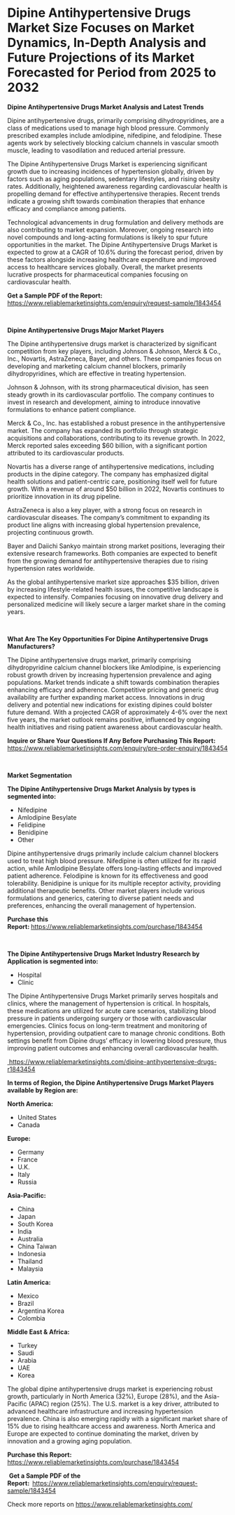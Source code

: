 <p><h1>Dipine Antihypertensive Drugs Market Size Focuses on Market Dynamics, In-Depth Analysis and Future Projections of its Market Forecasted for Period from 2025 to 2032</h1></p><p><strong>Dipine Antihypertensive Drugs Market Analysis and Latest Trends</strong></p>
<p><p>Dipine antihypertensive drugs, primarily comprising dihydropyridines, are a class of medications used to manage high blood pressure. Commonly prescribed examples include amlodipine, nifedipine, and felodipine. These agents work by selectively blocking calcium channels in vascular smooth muscle, leading to vasodilation and reduced arterial pressure. </p><p>The Dipine Antihypertensive Drugs Market is experiencing significant growth due to increasing incidences of hypertension globally, driven by factors such as aging populations, sedentary lifestyles, and rising obesity rates. Additionally, heightened awareness regarding cardiovascular health is propelling demand for effective antihypertensive therapies. Recent trends indicate a growing shift towards combination therapies that enhance efficacy and compliance among patients.</p><p>Technological advancements in drug formulation and delivery methods are also contributing to market expansion. Moreover, ongoing research into novel compounds and long-acting formulations is likely to spur future opportunities in the market. The Dipine Antihypertensive Drugs Market is expected to grow at a CAGR of 10.6% during the forecast period, driven by these factors alongside increasing healthcare expenditure and improved access to healthcare services globally. Overall, the market presents lucrative prospects for pharmaceutical companies focusing on cardiovascular health.</p></p>
<p><strong>Get a Sample PDF of the Report:&nbsp;</strong> <a href="https://www.reliablemarketinsights.com/enquiry/request-sample/1843454?utm_campaign=3017&utm_medium=2&utm_source=Github&utm_content=ia&utm_term=09032025&utm_id=dipine-antihypertensive-drugs">https://www.reliablemarketinsights.com/enquiry/request-sample/1843454</a></p>
<p>&nbsp;</p>
<p><strong>Dipine Antihypertensive Drugs Major Market Players</strong></p>
<p><p>The Dipine antihypertensive drugs market is characterized by significant competition from key players, including Johnson & Johnson, Merck & Co., Inc., Novartis, AstraZeneca, Bayer, and others. These companies focus on developing and marketing calcium channel blockers, primarily dihydropyridines, which are effective in treating hypertension.</p><p>Johnson & Johnson, with its strong pharmaceutical division, has seen steady growth in its cardiovascular portfolio. The company continues to invest in research and development, aiming to introduce innovative formulations to enhance patient compliance. </p><p>Merck & Co., Inc. has established a robust presence in the antihypertensive market. The company has expanded its portfolio through strategic acquisitions and collaborations, contributing to its revenue growth. In 2022, Merck reported sales exceeding $60 billion, with a significant portion attributed to its cardiovascular products.</p><p>Novartis has a diverse range of antihypertensive medications, including products in the dipine category. The company has emphasized digital health solutions and patient-centric care, positioning itself well for future growth. With a revenue of around $50 billion in 2022, Novartis continues to prioritize innovation in its drug pipeline.</p><p>AstraZeneca is also a key player, with a strong focus on research in cardiovascular diseases. The company’s commitment to expanding its product line aligns with increasing global hypertension prevalence, projecting continuous growth.</p><p>Bayer and Daiichi Sankyo maintain strong market positions, leveraging their extensive research frameworks. Both companies are expected to benefit from the growing demand for antihypertensive therapies due to rising hypertension rates worldwide.</p><p>As the global antihypertensive market size approaches $35 billion, driven by increasing lifestyle-related health issues, the competitive landscape is expected to intensify. Companies focusing on innovative drug delivery and personalized medicine will likely secure a larger market share in the coming years.</p></p>
<p>&nbsp;</p>
<p><strong>What Are The Key Opportunities For Dipine Antihypertensive Drugs Manufacturers?</strong></p>
<p><p>The Dipine antihypertensive drugs market, primarily comprising dihydropyridine calcium channel blockers like Amlodipine, is experiencing robust growth driven by increasing hypertension prevalence and aging populations. Market trends indicate a shift towards combination therapies enhancing efficacy and adherence. Competitive pricing and generic drug availability are further expanding market access. Innovations in drug delivery and potential new indications for existing dipines could bolster future demand. With a projected CAGR of approximately 4-6% over the next five years, the market outlook remains positive, influenced by ongoing health initiatives and rising patient awareness about cardiovascular health.</p></p>
<p><strong>Inquire or Share Your Questions If Any Before Purchasing This Report:</strong> <a href="https://www.reliablemarketinsights.com/enquiry/pre-order-enquiry/1843454?utm_campaign=3017&utm_medium=2&utm_source=Github&utm_content=ia&utm_term=09032025&utm_id=dipine-antihypertensive-drugs">https://www.reliablemarketinsights.com/enquiry/pre-order-enquiry/1843454</a></p>
<p>&nbsp;</p>
<p><strong>Market Segmentation</strong></p>
<p><strong>The Dipine Antihypertensive Drugs Market Analysis by types is segmented into:</strong></p>
<p><ul><li>Nifedipine</li><li>Amlodipine Besylate</li><li>Felidipine</li><li>Benidipine</li><li>Other</li></ul></p>
<p><p>Dipine antihypertensive drugs primarily include calcium channel blockers used to treat high blood pressure. Nifedipine is often utilized for its rapid action, while Amlodipine Besylate offers long-lasting effects and improved patient adherence. Felodipine is known for its effectiveness and good tolerability. Benidipine is unique for its multiple receptor activity, providing additional therapeutic benefits. Other market players include various formulations and generics, catering to diverse patient needs and preferences, enhancing the overall management of hypertension.</p></p>
<p><strong>Purchase this Report:&nbsp;</strong><a href="https://www.reliablemarketinsights.com/purchase/1843454?utm_campaign=3017&utm_medium=2&utm_source=Github&utm_content=ia&utm_term=09032025&utm_id=dipine-antihypertensive-drugs">https://www.reliablemarketinsights.com/purchase/1843454</a></p>
<p>&nbsp;</p>
<p><strong>The Dipine Antihypertensive Drugs Market Industry Research by Application is segmented into:</strong></p>
<p><ul><li>Hospital</li><li>Clinic</li></ul></p>
<p><p>The Dipine Antihypertensive Drugs Market primarily serves hospitals and clinics, where the management of hypertension is critical. In hospitals, these medications are utilized for acute care scenarios, stabilizing blood pressure in patients undergoing surgery or those with cardiovascular emergencies. Clinics focus on long-term treatment and monitoring of hypertension, providing outpatient care to manage chronic conditions. Both settings benefit from Dipine drugs’ efficacy in lowering blood pressure, thus improving patient outcomes and enhancing overall cardiovascular health.</p></p>
<p><a href="https://www.reliablemarketinsights.com/dipine-antihypertensive-drugs-r1843454?utm_campaign=3017&utm_medium=2&utm_source=Github&utm_content=ia&utm_term=09032025&utm_id=dipine-antihypertensive-drugs">&nbsp;https://www.reliablemarketinsights.com/dipine-antihypertensive-drugs-r1843454</a></p>
<p><strong>In terms of Region, the Dipine Antihypertensive Drugs Market Players available by Region are:</strong></p>
<p>
    <p> <strong> North America: </strong>
        <ul>
            <li>United States</li>
            <li>Canada</li>
        </ul>
        </p> 
    <p> <strong> Europe: </strong>
        <ul>
            <li>Germany</li>
            <li>France</li>
            <li>U.K.</li>
            <li>Italy</li>
            <li>Russia</li>
        </ul>
        </p> 
    <p> <strong> Asia-Pacific: </strong>
        <ul>
            <li>China</li>
            <li>Japan</li>
            <li>South Korea</li>
            <li>India</li>
            <li>Australia</li>
            <li>China Taiwan</li>
            <li>Indonesia</li>
            <li>Thailand</li>
            <li>Malaysia</li>
        </ul>
        </p> 
    <p> <strong> Latin America: </strong>
        <ul>
            <li>Mexico</li>
            <li>Brazil</li>
            <li>Argentina Korea</li>
            <li>Colombia</li>
        </ul>
        </p> 
    <p> <strong> Middle East & Africa: </strong>
        <ul>
            <li>Turkey</li>
            <li>Saudi</li>
            <li>Arabia</li>
            <li>UAE</li>
            <li>Korea</li>
        </ul>
    </p>
    </p>
<p><p>The global dipine antihypertensive drugs market is experiencing robust growth, particularly in North America (32%), Europe (28%), and the Asia-Pacific (APAC) region (25%). The U.S. market is a key driver, attributed to advanced healthcare infrastructure and increasing hypertension prevalence. China is also emerging rapidly with a significant market share of 15% due to rising healthcare access and awareness. North America and Europe are expected to continue dominating the market, driven by innovation and a growing aging population.</p></p>
<p><strong>Purchase this Report: </strong><a href="https://www.reliablemarketinsights.com/purchase/1843454?utm_campaign=3017&utm_medium=2&utm_source=Github&utm_content=ia&utm_term=09032025&utm_id=dipine-antihypertensive-drugs">https://www.reliablemarketinsights.com/purchase/1843454</a></p>
<p>&nbsp;<strong>Get a Sample PDF of the Report:&nbsp;&nbsp;</strong><a href="https://www.reliablemarketinsights.com/enquiry/request-sample/1843454?utm_campaign=3017&utm_medium=2&utm_source=Github&utm_content=ia&utm_term=09032025&utm_id=dipine-antihypertensive-drugs">https://www.reliablemarketinsights.com/enquiry/request-sample/1843454</a></p>
<p><strong></strong></p>
<p>Check more reports on <a href="https://www.reliablemarketinsights.com/?utm_campaign=3017&utm_medium=2&utm_source=Github&utm_content=ia&utm_term=09032025&utm_id=dipine-antihypertensive-drugs">https://www.reliablemarketinsights.com/</a></p>